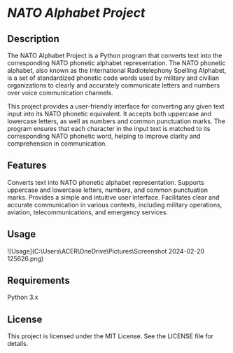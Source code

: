 
# ***NATO Alphabet Project***

## Description
The NATO Alphabet Project is a Python program that converts text into the corresponding NATO phonetic alphabet representation. The NATO phonetic alphabet, also known as the International Radiotelephony Spelling Alphabet, is a set of standardized phonetic code words used by military and civilian organizations to clearly and accurately communicate letters and numbers over voice communication channels.

This project provides a user-friendly interface for converting any given text input into its NATO phonetic equivalent. It accepts both uppercase and lowercase letters, as well as numbers and common punctuation marks. The program ensures that each character in the input text is matched to its corresponding NATO phonetic word, helping to improve clarity and comprehension in communication.

## Features
Converts text into NATO phonetic alphabet representation.
Supports uppercase and lowercase letters, numbers, and common punctuation marks.
Provides a simple and intuitive user interface.
Facilitates clear and accurate communication in various contexts, including military operations, aviation, telecommunications, and emergency services.

## Usage
![Usage](C:\Users\ACER\OneDrive\Pictures\Screenshot 2024-02-20 125626.png)

## Requirements
Python 3.x
## License
This project is licensed under the MIT License. See the LICENSE file for details.
